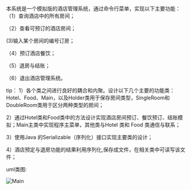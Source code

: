 本系统是一个模拟版的酒店管理系统，通过命令行菜单，实现以下主要功能：
（1）查询酒店中的所有房间；

（2）查看可预订的酒店房间；

 (3)输入某个房间的编号订房；
 
（4）预订酒店餐饮；

（5）退房与结账；

（6）退出酒店管理系统。

tip：
1）各个类之间进行良好的耦合和内聚。设计以下几个主要的功能类： Hotel、Food、Main，以及Holder类用于保存房间类型，SingleRoom和DoubleRoom类用于区分两种类型的房间；

2）通过Hotel类和Food类中的方法设计实现酒店房间预订、餐饮预订、结账模拟；Main主类中实现程序主菜单，其他类与Hotel 类和 Food 类通信与联系；

3）使用Java 的Serializable（序列化）接口实现主要类的设计；

4）酒店预定与退房功能的结果利用序列化,保存成文件，在相关类中可读写该文件；


uml类图:

![Main](https://github.com/user-attachments/assets/48cf6d57-10e6-4e42-b1ad-7561c0f46eb9)
